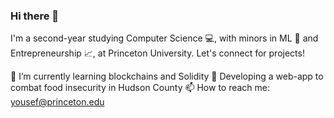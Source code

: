 ### Hi there 👋

I'm a second-year studying Computer Science 💻, with minors in ML 🤖 and Entrepreneurship 📈, at Princeton University. 
Let's connect for projects!

🔐 I’m currently learning blockchains and Solidity
🍎 Developing a web-app to combat food insecurity in Hudson County
📫 How to reach me: yousef@princeton.edu

<!--
**Yousef-Amin/Yousef-Amin** is a ✨ _special_ ✨ repository because its `README.md` (this file) appears on your GitHub profile.

Here are some ideas to get you started:

🔭 I’m currently working on understanding blockchains!
- 🌱 I’m currently learning ...
- 👯 I’m looking to collaborate on ...
- 🤔 I’m looking for help with ...
- 💬 Ask me about ...
- 📫 How to reach me: ...
- 😄 Pronouns: ...
- ⚡ Fun fact: ...
-->


